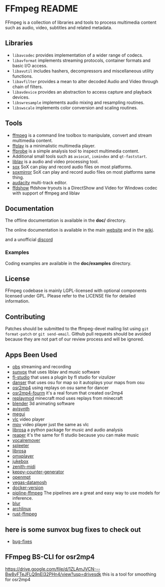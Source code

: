 FFmpeg README
=============

FFmpeg is a collection of libraries and tools to process multimedia content
such as audio, video, subtitles and related metadata.

## Libraries

* `libavcodec` provides implementation of a wider range of codecs.
* `libavformat` implements streaming protocols, container formats and basic I/O access.
* `libavutil` includes hashers, decompressors and miscellaneous utility functions.
* `libavfilter` provides a mean to alter decoded Audio and Video through chain of filters.
* `libavdevice` provides an abstraction to access capture and playback devices.
* `libswresample` implements audio mixing and resampling routines.
* `libswscale` implements color conversion and scaling routines.

## Tools

* [ffmpeg](https://ffmpeg.org/ffmpeg.html) is a command line toolbox to
  manipulate, convert and stream multimedia content.
* [ffplay](https://ffmpeg.org/ffplay.html) is a minimalistic multimedia player.
* [ffprobe](https://ffmpeg.org/ffprobe.html) is a simple analysis tool to inspect
  multimedia content.
* Additional small tools such as `aviocat`, `ismindex` and `qt-faststart`.
* [liblav](https://libav.org/) is a audio and video processing tool.
* [sox](http://sox.sourceforge.net/) SoX can play and record audio files on most platforms.
* [soxmirror](https://github.com/chirlu/sox) SoX can play and record audio files on most platforms same thing.
* [audacity](https://www.audacityteam.org/) multi-track editor.
* [ffdshow](http://ffdshow-tryout.sourceforge.net/) ffdshow tryouts is a DirectShow and Video for Windows codec with support of ffmpeg and liblav
## Documentation

The offline documentation is available in the **doc/** directory.

The online documentation is available in the main [website](https://ffmpeg.org)
and in the [wiki](https://trac.ffmpeg.org).

and a unofficial [discord](https://discord.gg/qa82ND9Nbr)

### Examples

Coding examples are available in the **doc/examples** directory.

## License

FFmpeg codebase is mainly LGPL-licensed with optional components licensed under
GPL. Please refer to the LICENSE file for detailed information.

## Contributing

Patches should be submitted to the ffmpeg-devel mailing list using
`git format-patch` or `git send-email`. Github pull requests should be
avoided because they are not part of our review process and will be ignored.

## Apps Been Used
* [obs](https://obsproject.com/) streaming and recording
* [sunvox](https://warmplace.ru/soft/sunvox/) that uses liblav and music software
* [fl-studio](https://www.image-line.com/) that uses a plugin by fl studio for vizulizer
* [danser](https://github.com/Wieku/danser-go) that uses osu for map so it autoplays your maps from osu
* [osr2mp4](https://github.com/uyitroa/osr2mp4-app) using replays on osu same for dancer
* [osr2mp4-fourm](https://osu.ppy.sh/community/forums/topics/1104243?n=1) it's a real forum that created osr2mp4
* [replaymod](https://osu.ppy.sh/community/forums/topics/1104243?n=1) minecraft mod uses replays from minecraft
* [blender](https://www.blender.org/) 3d animating software
* [avisynth](http://www.avisynth.org/)
* [megui](https://sourceforge.net/projects/megui/)
* [vlc](https://github.com/videolan/vlc) video player
* [mpv](https://github.com/mpv-player/mpv) video player just the same as vlc
* [librosa](https://github.com/librosa/librosa) a python package for music and audio analysis
* [reaper](https://www.reaper.fm/) it's the same for fl studio because you can make music
* [vocalremover](https://github.com/NaJeongMo/Colaboratory-Notebook-for-Ultimate-Vocal-Remover)
* [spleeter](https://github.com/deezer/spleeter) 
* [librosa](https://github.com/librosa/librosa)
* [omxplayer](https://github.com/popcornmix/omxplayer)
* [jukebox](https://github.com/joshuaword2alt/jukebox)
* [zenith-midi](https://github.com/arduano/Zenith-MIDI)
* [keppy-counter-generator](https://github.com/KeppySoftware/KeppyCounterGenerator)
* [openmpt](https://openmpt.org/)
* [vegas-datamosh](https://github.com/delthas/vegas-datamosh)
* [docker-version](https://github.com/jrottenberg/ffmpeg)
* [pipline-ffmpeg](https://huggingface.co/transformers/v4.11.3/main_classes/pipelines.html?highlight=ffmpeg) The pipelines are a great and easy way to use models for inference.
* [blur](https://github.com/f0e/blur)
* [archlinux](https://aur.archlinux.org/packages/ffmpeg-git)
* [rust-ffmpeg](https://github.com/Polochon-street/rust-ffmpeg)
## here is some sunvox bug fixes to check out
* [bug-fixes](https://github.com/joshuaword2alt/sunvox-bugs-fixes-update-ffmpeg)




## FFmpeg BS-CLI for osr2mp4

https://drive.google.com/file/d/1ZLAmJVCN---Bw8yFTeJFLQ9nEl32PHn4/view?usp=drivesdk this is a tool for smoothing for osr2mp4 

